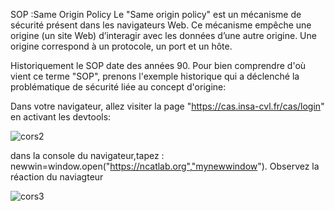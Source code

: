 SOP :Same Origin Policy
Le "Same origin policy" est un mécanisme de sécurité présent dans les navigateurs Web. Ce mécanisme empêche une origine (un site Web) d’interagir avec les données d’une autre origine. Une origine correspond à un protocole, un port et un hôte.

Historiquement le SOP date des années 90. Pour bien comprendre d'où vient ce terme "SOP", prenons l'exemple historique qui a déclenché la problématique de sécurité liée au concept d'origine:

Dans votre navigateur, allez visiter la page "https://cas.insa-cvl.fr/cas/login" en activant les devtools:

![cors2](https://github.com/adell2024/intro_securite_info/assets/159798073/73b37231-999d-4c57-a060-8830ae1991e7)

dans la console du navigateur,tapez : newwin=window.open("https://ncatlab.org","mynewwindow"). Observez la réaction du naviagteur

![cors3](https://github.com/adell2024/intro_securite_info/assets/159798073/2a489209-7487-4c45-b03f-8b79abbbd9ff)
